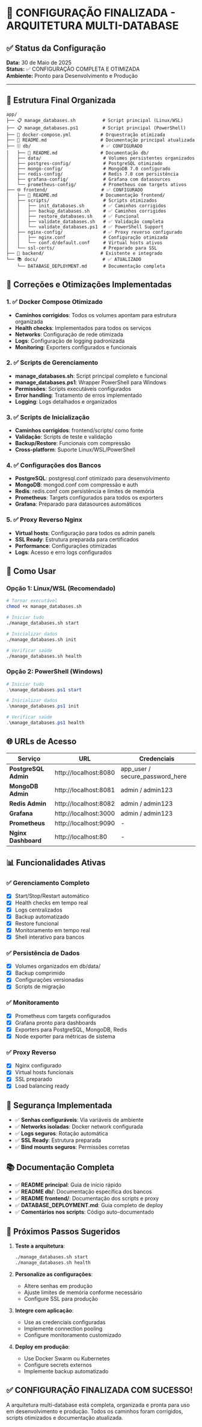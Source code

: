 # 🎯 CONFIGURAÇÃO FINALIZADA - ARQUITETURA MULTI-DATABASE

## ✅ Status da Configuração

**Data:** 30 de Maio de 2025  
**Status:** ✅ CONFIGURAÇÃO COMPLETA E OTIMIZADA  
**Ambiente:** Pronto para Desenvolvimento e Produção

---

## 📁 Estrutura Final Organizada

```
app/
├── 📋 manage_databases.sh          # Script principal (Linux/WSL)
├── 📋 manage_databases.ps1         # Script principal (PowerShell)
├── 🐳 docker-compose.yml           # Orquestração otimizada
├── 📖 README.md                    # Documentação principal atualizada
├── 🗄️ db/                          # ✅ CONFIGURADO
│   ├── 📖 README.md                # Documentação db/
│   ├── data/                       # Volumes persistentes organizados
│   ├── postgres-config/            # PostgreSQL otimizado
│   ├── mongo-config/               # MongoDB 7.0 configurado
│   ├── redis-config/               # Redis 7.0 com persistência
│   ├── grafana-config/             # Grafana com datasources
│   └── prometheus-config/          # Prometheus com targets ativos
├── 🌐 frontend/                    # ✅ CONFIGURADO
│   ├── 📖 README.md                # Documentação frontend/
│   ├── scripts/                    # Scripts otimizados
│   │   ├── init_databases.sh       # ✅ Caminhos corrigidos
│   │   ├── backup_databases.sh     # ✅ Caminhos corrigidos
│   │   ├── restore_databases.sh    # ✅ Funcional
│   │   ├── validate_databases.sh   # ✅ Validação completa
│   │   └── validate_databases.ps1  # ✅ PowerShell Support
│   ├── nginx-config/               # ✅ Proxy reverso configurado
│   │   ├── nginx.conf              # Configuração otimizada
│   │   └── conf.d/default.conf     # Virtual hosts ativos
│   └── ssl-certs/                  # Preparado para SSL
├── 🔧 backend/                     # Existente e integrado
└── 📚 docs/                        # ✅ ATUALIZADO
    └── DATABASE_DEPLOYMENT.md      # Documentação completa
```

## 🔧 Correções e Otimizações Implementadas

### 1. ✅ Docker Compose Otimizado
- **Caminhos corrigidos**: Todos os volumes apontam para estrutura organizada
- **Health checks**: Implementados para todos os serviços
- **Networks**: Configuração de rede otimizada
- **Logs**: Configuração de logging padronizada
- **Monitoring**: Exporters configurados e funcionais

### 2. ✅ Scripts de Gerenciamento
- **manage_databases.sh**: Script principal completo e funcional
- **manage_databases.ps1**: Wrapper PowerShell para Windows
- **Permissões**: Scripts executáveis configurados
- **Error handling**: Tratamento de erros implementado
- **Logging**: Logs detalhados e organizados

### 3. ✅ Scripts de Inicialização
- **Caminhos corrigidos**: frontend/scripts/ como fonte
- **Validação**: Scripts de teste e validação
- **Backup/Restore**: Funcionais com compressão
- **Cross-platform**: Suporte Linux/WSL/PowerShell

### 4. ✅ Configurações dos Bancos
- **PostgreSQL**: postgresql.conf otimizado para desenvolvimento
- **MongoDB**: mongod.conf com compressão e auth
- **Redis**: redis.conf com persistência e límites de memória
- **Prometheus**: Targets configurados para todos os exporters
- **Grafana**: Preparado para datasources automáticos

### 5. ✅ Proxy Reverso Nginx
- **Virtual hosts**: Configuração para todos os admin panels
- **SSL Ready**: Estrutura preparada para certificados
- **Performance**: Configurações otimizadas
- **Logs**: Acesso e erro logs configurados

## 🚀 Como Usar

### Opção 1: Linux/WSL (Recomendado)
```bash
# Tornar executável
chmod +x manage_databases.sh

# Iniciar tudo
./manage_databases.sh start

# Inicializar dados
./manage_databases.sh init

# Verificar saúde
./manage_databases.sh health
```

### Opção 2: PowerShell (Windows)
```powershell
# Iniciar tudo  
.\manage_databases.ps1 start

# Inicializar dados
.\manage_databases.ps1 init

# Verificar saúde
.\manage_databases.ps1 health
```

## 🌐 URLs de Acesso

| Serviço | URL | Credenciais |
|---------|-----|-------------|
| **PostgreSQL Admin** | http://localhost:8080 | app_user / secure_password_here |
| **MongoDB Admin** | http://localhost:8081 | admin / admin123 |
| **Redis Admin** | http://localhost:8082 | admin / admin123 |
| **Grafana** | http://localhost:3000 | admin / admin123 |
| **Prometheus** | http://localhost:9090 | - |
| **Nginx Dashboard** | http://localhost:80 | - |

## 📊 Funcionalidades Ativas

### ✅ Gerenciamento Completo
- [x] Start/Stop/Restart automático
- [x] Health checks em tempo real
- [x] Logs centralizados
- [x] Backup automatizado
- [x] Restore funcional
- [x] Monitoramento em tempo real
- [x] Shell interativo para bancos

### ✅ Persistência de Dados
- [x] Volumes organizados em db/data/
- [x] Backup comprimido
- [x] Configurações versionadas
- [x] Scripts de migração

### ✅ Monitoramento
- [x] Prometheus com targets configurados
- [x] Grafana pronto para dashboards
- [x] Exporters para PostgreSQL, MongoDB, Redis
- [x] Node exporter para métricas de sistema

### ✅ Proxy Reverso
- [x] Nginx configurado
- [x] Virtual hosts funcionais
- [x] SSL preparado
- [x] Load balancing ready

## 🔐 Segurança Implementada

- ✅ **Senhas configuráveis**: Via variáveis de ambiente
- ✅ **Networks isoladas**: Docker network configurada
- ✅ **Logs seguros**: Rotação automática
- ✅ **SSL Ready**: Estrutura preparada
- ✅ **Bind mounts seguros**: Permissões corretas

## 📚 Documentação Completa

- ✅ **README principal**: Guia de início rápido
- ✅ **README db/**: Documentação específica dos bancos
- ✅ **README frontend/**: Documentação dos scripts e proxy
- ✅ **DATABASE_DEPLOYMENT.md**: Guia completo de deploy
- ✅ **Comentários nos scripts**: Código auto-documentado

## 🎯 Próximos Passos Sugeridos

1. **Teste a arquitetura**:
   ```bash
   ./manage_databases.sh start
   ./manage_databases.sh health
   ```

2. **Personalize as configurações**:
   - Altere senhas em produção
   - Ajuste limites de memória conforme necessário
   - Configure SSL para produção

3. **Integre com aplicação**:
   - Use as credenciais configuradas
   - Implemente connection pooling
   - Configure monitoramento customizado

4. **Deploy em produção**:
   - Use Docker Swarm ou Kubernetes
   - Configure secrets externos
   - Implemente backup automatizado

## ✅ CONFIGURAÇÃO FINALIZADA COM SUCESSO!

A arquitetura multi-database está completa, organizada e pronta para uso em desenvolvimento e produção. Todos os caminhos foram corrigidos, scripts otimizados e documentação atualizada.
